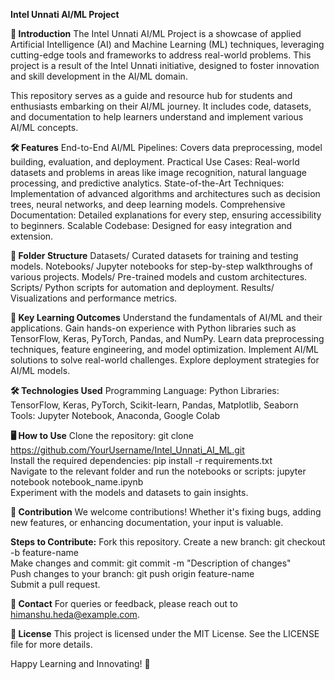 **Intel Unnati AI/ML Project**

**📘 Introduction**
The Intel Unnati AI/ML Project is a showcase of applied Artificial Intelligence (AI) and Machine Learning (ML) techniques, leveraging cutting-edge tools and frameworks to address real-world problems. This project is a result of the Intel Unnati initiative, designed to foster innovation and skill development in the AI/ML domain.

This repository serves as a guide and resource hub for students and enthusiasts embarking on their AI/ML journey. It includes code, datasets, and documentation to help learners understand and implement various AI/ML concepts.

**🛠️ Features**
End-to-End AI/ML Pipelines: Covers data preprocessing, model building, evaluation, and deployment.
Practical Use Cases: Real-world datasets and problems in areas like image recognition, natural language processing, and predictive analytics.
State-of-the-Art Techniques: Implementation of advanced algorithms and architectures such as decision trees, neural networks, and deep learning models.
Comprehensive Documentation: Detailed explanations for every step, ensuring accessibility to beginners.
Scalable Codebase: Designed for easy integration and extension.

**📂 Folder Structure**
Datasets/
Curated datasets for training and testing models.
Notebooks/
Jupyter notebooks for step-by-step walkthroughs of various projects.
Models/
Pre-trained models and custom architectures.
Scripts/
Python scripts for automation and deployment.
Results/
Visualizations and performance metrics.

**🔑 Key Learning Outcomes**
Understand the fundamentals of AI/ML and their applications.
Gain hands-on experience with Python libraries such as TensorFlow, Keras, PyTorch, Pandas, and NumPy.
Learn data preprocessing techniques, feature engineering, and model optimization.
Implement AI/ML solutions to solve real-world challenges.
Explore deployment strategies for AI/ML models.

**🛠️ Technologies Used**
Programming Language: Python
Libraries: TensorFlow, Keras, PyTorch, Scikit-learn, Pandas, Matplotlib, Seaborn
Tools: Jupyter Notebook, Anaconda, Google Colab

**🖥️ How to Use**
Clone the repository:
git clone https://github.com/YourUsername/Intel_Unnati_AI_ML.git  
Install the required dependencies:
pip install -r requirements.txt  
Navigate to the relevant folder and run the notebooks or scripts:
jupyter notebook notebook_name.ipynb  
Experiment with the models and datasets to gain insights.

**🤝 Contribution**
We welcome contributions! Whether it's fixing bugs, adding new features, or enhancing documentation, your input is valuable.

**Steps to Contribute:**
Fork this repository.
Create a new branch:
git checkout -b feature-name  
Make changes and commit:
git commit -m "Description of changes"  
Push changes to your branch:
git push origin feature-name  
Submit a pull request.

**📧 Contact**
For queries or feedback, please reach out to himanshu.heda@example.com.

**📜 License**
This project is licensed under the MIT License. See the LICENSE file for more details.

Happy Learning and Innovating! 🚀
